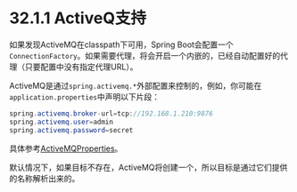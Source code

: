 # 32.1.1 ActiveQ支持

如果发现ActiveMQ在classpath下可用，Spring Boot会配置一个`ConnectionFactory`。如果需要代理，将会开启一个内嵌的，已经自动配置好的代理（只要配置中没有指定代理URL）。

ActiveMQ是通过`spring.activemq.*`外部配置来控制的，例如，你可能在`application.properties`中声明以下片段：

```java
spring.activemq.broker-url=tcp://192.168.1.210:9876
spring.activemq.user=admin
spring.activemq.password=secret
```

具体参考[ActiveMQProperties](http://github.com/spring-projects/spring-boot/tree/master/spring-boot-autoconfigure/src/main/java/org/springframework/boot/autoconfigure/jms/activemq/ActiveMQProperties.java)。

默认情况下，如果目标不存在，ActiveMQ将创建一个，所以目标是通过它们提供的名称解析出来的。

